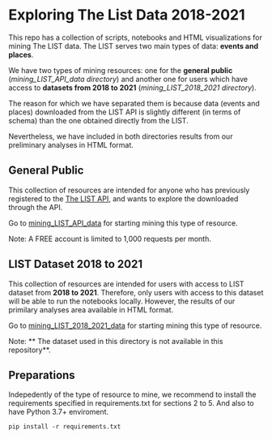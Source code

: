 # Exploring The List Data 2018-2021

This repo has a collection of scripts, notebooks and HTML visualizations for mining The LIST data. The LIST serves two main types of data: **events and places**. 

We have two types of mining resources: one for the **general public** (*mining_LIST_API_data directory*) and another one for users which have access to **datasets from 2018 to 2021** (*mining_LIST_2018_2021 directory*).

The reason for which we have separated them is because data (events and places) downloaded from the LIST API is slightly different (in terms of schema) than the one obtained directly from the LIST. 

Nevertheless, we have included in both directories results from our preliminary analyses in HTML format. 

## General Public

This collection of resources are intended for anyone who has previously registered to the [The LIST API](https://api.list.co.uk/), and wants to explore the downloaded through the API.

Go to [mining_LIST_API_data](./mining_LIST_API_data) for starting mining this type of resource.

Note: A FREE account is limited to 1,000 requests per month.

## LIST Dataset 2018 to 2021

This collection of resources are intended for users with access to LIST dataset from **2018 to 2021**. Therefore, only users with access to this dataset will be able to run the notebooks locally. However, the results of our primilary analyses area available in HTML format.  

Go to [mining_LIST_2018_2021_data](./mining_LIST_2018_2021_data) for starting mining this type of resource. 

Note: ** The dataset used in this directory is not available in this repository**. 


## Preparations

Indepedently of the type of resource to mine, we recommend to install the requirements specified in requirements.txt for sections 2 to 5.
And also to have Python 3.7+ enviroment. 

```
pip install -r requirements.txt 

```
